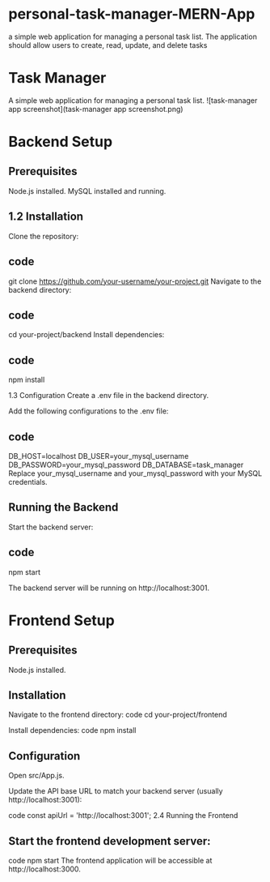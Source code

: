 # personal-task-manager-MERN-App
 a simple web application for managing a  personal task list. The application should allow users to create, read, update, and  delete tasks

# Task Manager

A simple web application for managing a personal task list.
![task-manager app screenshot](task-manager app screenshot.png)

# Backend Setup
## Prerequisites
Node.js installed.
MySQL installed and running.

## 1.2 Installation
Clone the repository:

## code
git clone https://github.com/your-username/your-project.git
Navigate to the backend directory:

## code
cd your-project/backend
Install dependencies:

## code
npm install

1.3 Configuration
Create a .env file in the backend directory.

Add the following configurations to the .env file:

## code
DB_HOST=localhost
DB_USER=your_mysql_username
DB_PASSWORD=your_mysql_password
DB_DATABASE=task_manager
Replace your_mysql_username and your_mysql_password with your MySQL credentials.

## Running the Backend
Start the backend server:
## code
npm start

The backend server will be running on http://localhost:3001.

# Frontend Setup
## Prerequisites
Node.js installed.

## Installation
Navigate to the frontend directory:
code
cd your-project/frontend

Install dependencies:
code
npm install

## Configuration
Open src/App.js.

Update the API base URL to match your backend server (usually http://localhost:3001):

code
const apiUrl = 'http://localhost:3001';
2.4 Running the Frontend
## Start the frontend development server:

code
npm start
The frontend application will be accessible at http://localhost:3000.

